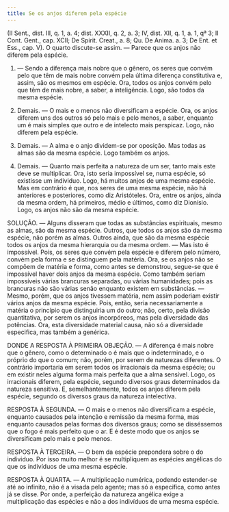 ```yaml
---
title: Se os anjos diferem pela espécie
---
```


(II Sent., dist. III, q. 1, a. 4; dist. XXXII, q. 2, a. 3; IV, dist. XII, q. 1, a. 1, qª 3; II Cont. Gent., cap. XCII; De Spirit. Creat., a. 8; Qu. De Anima. a. 3; De Ent. et Ess., cap. V).
  O quarto discute-se assim. — Parece que os anjos não diferem pela espécie.  

1. — Sendo a diferença mais nobre que o gênero, os seres que convém pelo que têm de mais nobre convém pela última diferença constitutiva e, assim, são os mesmos em espécie. Ora, todos os anjos convém pelo que têm de mais nobre, a saber, a inteligência. Logo, são todos da mesma espécie.  

2. Demais. — O mais e o menos não diversificam a espécie. Ora, os anjos diferem uns dos outros só pelo mais e pelo menos, a saber, enquanto um é mais simples que outro e de intelecto mais perspicaz. Logo, não diferem pela espécie.  

3. Demais. — A alma e o anjo dividem-se por oposição. Mas todas as almas são da mesma espécie. Logo também os anjos.  

4. Demais. — Quanto mais perfeita a natureza de um ser, tanto mais este deve se multiplicar. Ora, isto seria impossível se, numa espécie, só existisse um individuo. Logo, há muitos anjos de uma mesma espécie.  Mas em contrário é que, nos seres de uma mesma espécie, não há anteriores e posteriores, como diz Aristóteles. Ora, entre os anjos, ainda da mesma ordem, há primeiros, médio e últimos, como diz Dionísio. Logo, os anjos não são da mesma espécie.  

SOLUÇÃO. — Alguns disseram que todas as substâncias espirituais, mesmo as almas, são da mesma espécie. Outros, que todos os anjos são da mesma espécie, não porém as almas. Outros ainda, que são da mesma espécie todos os anjos da mesma hierarquia ou da mesma ordem. — Mas isto é impossível. Pois, os seres que convém pela espécie e diferem pelo número, convém pela forma e se distinguem pela matéria. Ora, se os anjos não se compõem de matéria e forma, como antes se demonstrou, segue-se que é impossível haver dois anjos da mesma espécie. Como também seriam impossíveis várias brancuras separadas, ou várias humanidades; pois as brancuras não são várias senão enquanto existem em substâncias. — Mesmo, porém, que os anjos tivessem matéria, nem assim poderiam existir vários anjos da mesma espécie. Pois, então, seria necessariamente a matéria o princípio que distinguiria um do outro; não, certo, pela divisão quantitativa, por serem os anjos incorpóreos, mas pela diversidade das potências. Ora, esta diversidade material causa, não só a diversidade especifica, mas também a genérica.  

DONDE A RESPOSTA À PRIMEIRA OBJEÇÃO. — A diferença é mais nobre que o gênero, como o determinado o é mais que o indeterminado, e o próprio do que o comum; não, porém, por serem de naturezas diferentes. O contrário importaria em serem todos os irracionais da mesma espécie; ou em existir neles alguma forma mais perfeita que a alma sensível. Logo, os irracionais diferem, pela espécie, segundo diversos graus determinados da natureza sensitiva. E, semelhantemente, todos os anjos diferem pela espécie, segundo os diversos graus da natureza intelectiva. 

RESPOSTA À SEGUNDA. — O mais e o menos não diversificam a espécie, enquanto causados pela intenção e remissão da mesma forma, mas enquanto causados pelas formas dos diversos graus; como se disséssemos que o fogo é mais perfeito que o ar. E é deste modo que os anjos se diversificam pelo mais e pelo menos.  

RESPOSTA À TERCEIRA. — O bem da espécie prepondera sobre o do individuo. Por isso muito melhor é se multipliquem as espécies angélicas do que os indivíduos de uma mesma espécie.  

RESPOSTA À QUARTA. — A multiplicação numérica, podendo estender-se até ao infinito, não é a visada pelo agente; mas só a especifica, como antes já se disse. Por onde, a perfeição da natureza angélica exige a multiplicação das espécies e não a dos indivíduos de uma mesma espécie.
